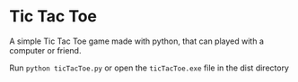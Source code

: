# Tic Tac Toe 

A simple Tic Tac Toe game made with python, that can played with a computer or friend.

Run `python ticTacToe.py` or open the `ticTacToe.exe` file in the dist directory
